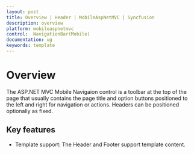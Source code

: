 ```yaml
---
layout: post
title: Overview | Header | MobileAspNetMVC | Syncfusion
description: overview
platform: mobileaspnetmvc
control:  NavigationBar(Mobile)
documentation: ug
keywords: template
---
```


# Overview

The ASP.NET MVC Mobile Navigaion control is a toolbar at the top of the page that usually contains the page title and option buttons positioned to the left and right for navigation or actions. Headers can be positioned optionally as fixed. 

## Key features

* Template support: The Header and Footer support template content.
